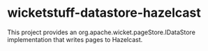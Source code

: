wicketstuff-datastore-hazelcast
===============================

This project provides an org.apache.wicket.pageStore.IDataStore implementation that writes pages to Hazelcast.
